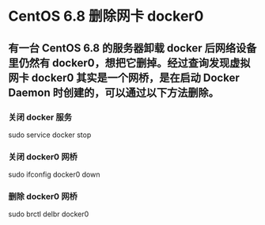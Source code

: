 # CentOS 6.8 删除网卡 docker0
## 有一台 CentOS 6.8 的服务器卸载 docker 后网络设备里仍然有 docker0，想把它删掉。经过查询发现虚拟网卡 docker0 其实是一个网桥，是在启动 Docker Daemon 时创建的，可以通过以下方法删除。
### 关闭 docker 服务
sudo service docker stop
### 关闭 docker0 网桥
sudo ifconfig docker0 down
### 删除 docker0 网桥
sudo brctl delbr docker0
